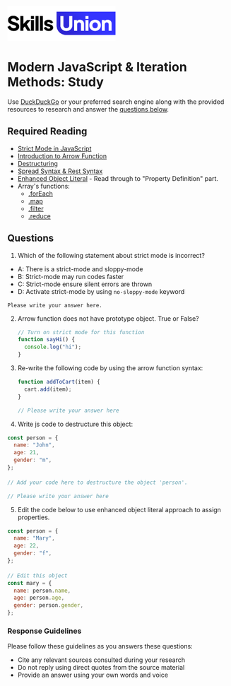 [<img src="assets/images/su-logo.png" alt="Skills Union Logo" height="80px" />](https://www.skillsunion.com/)

# Modern JavaScript & Iteration Methods: Study

Use [DuckDuckGo](https://duckduckgo.com/) or your preferred search engine along with the provided resources to research and answer the [questions below](#questions).

## Required Reading

- [Strict Mode in JavaScript](https://www.geeksforgeeks.org/strict-mode-javascript)
- [Introduction to Arrow Function](https://www.javascripttutorial.net/es6/javascript-arrow-function/)
- [Destructuring](https://medium.com/poka-techblog/destructuring-in-javascript-f4f56d5cbd80)
- [Spread Syntax & Rest Syntax](https://developer.mozilla.org/en-US/docs/Web/JavaScript/Reference/Operators/Spread_syntax)
- [Enhanced Object Literal](https://developer.mozilla.org/en-US/docs/Web/JavaScript/Reference/Operators/Object_initializer#description) - Read through to "Property Definition" part.
- Array's functions:
  - [.forEach](https://developer.mozilla.org/en-US/docs/Web/JavaScript/Reference/Global_Objects/Array/forEach)
  - [.map](https://developer.mozilla.org/en-US/docs/Web/JavaScript/Reference/Global_Objects/Array/map)
  - [.filter](https://developer.mozilla.org/en-US/docs/Web/JavaScript/Reference/Global_Objects/Array/filter)
  - [.reduce](https://developer.mozilla.org/en-US/docs/Web/JavaScript/Reference/Global_Objects/Array/Reduce)

## Questions

1. Which of the following statement about strict mode is incorrect?

- A: There is a strict-mode and sloppy-mode
- B: Strict-mode may run codes faster
- C: Strict-mode ensure silent errors are thrown
- D: Activate strict-mode by using `no-sloppy-mode` keyword

```
Please write your answer here.
```

2. Arrow function does not have prototype object. True or False?

   ```js
   // Turn on strict mode for this function
   function sayHi() {
     console.log("hi");
   }
   ```

3. Re-write the following code by using the arrow function syntax:

   ```js
   function addToCart(item) {
     cart.add(item);
   }
   ```

   ```js
   // Please write your answer here
   ```

4. Write js code to destructure this object:

```js
const person = {
  name: "John",
  age: 21,
  gender: "m",
};

// Add your code here to destructure the object 'person'.
```

```js
// Please write your answer here
```

5. Edit the code below to use enhanced object literal approach to assign properties.

```js
const person = {
  name: "Mary",
  age: 22,
  gender: "f",
};

// Edit this object
const mary = {
  name: person.name,
  age: person.age,
  gender: person.gender,
};
```

### Response Guidelines

Please follow these guidelines as you answers these questions:

- Cite any relevant sources consulted during your research
- Do not reply using direct quotes from the source material
- Provide an answer using your own words and voice

